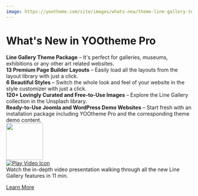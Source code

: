 ```yaml
---
image: https://yootheme.com/site/images/whats-new/theme-line-gallery-teaser.jpg
---
```


# What's New in YOOtheme Pro

<div class="uk-grid-small" uk-grid>
    <div class="uk-width-auto">
        <span class="uk-text-success" uk-icon="check"></span>
    </div>
    <div class="uk-width-expand">
        <strong>Line Gallery Theme Package</strong> – It's perfect for galleries, museums, exhibitions or any other art related websites.
    </div>
</div>

<div class="uk-grid-small" uk-grid>
    <div class="uk-width-auto">
        <span class="uk-text-success" uk-icon="check"></span>
    </div>
    <div class="uk-width-expand">
        <strong>13 Premium Page Builder Layouts</strong> – Easily load all the layouts from the layout library with just a click.
    </div>
</div>

<div class="uk-grid-small" uk-grid>
    <div class="uk-width-auto">
        <span class="uk-text-success" uk-icon="check"></span>
    </div>
    <div class="uk-width-expand">
        <strong>6 Beautiful Styles</strong> – Switch the whole look and feel of your website in the style customizer with just a click.
    </div>
</div>

<div class="uk-grid-small" uk-grid>
    <div class="uk-width-auto">
        <span class="uk-text-success" uk-icon="check"></span>
    </div>
    <div class="uk-width-expand">
        <strong>120+ Lovingly Curated and Free-to-Use Images</strong> – Explore the Line Gallery collection in the Unsplash library.
    </div>
</div>

<div class="uk-grid-small" uk-grid>
    <div class="uk-width-auto">
        <span class="uk-text-success" uk-icon="check"></span>
    </div>
    <div class="uk-width-expand">
        <strong>Ready-to-Use Joomla and WordPress Demo Websites</strong> – Start fresh with an installation package including YOOtheme Pro and the corresponding theme demo content.  
    </div>
</div>

<div class="uk-grid-small uk-flex-middle uk-margin-top" uk-grid uk-lightbox="video-autoplay: true;">
    <div class="uk-width-auto">
        <a class="uk-position-relative" href="https://www.youtube-nocookie.com/watch?v=LeNEns6VFok">
            <img class="uk-border-rounded" src="https://yootheme.com/site/images/whats-new/theme-line-gallery-video-poster.jpg" width="100" alt>
            <div class="uk-position-center">
                <img src="https://yootheme.com/site/images/play.svg" alt="Play Video Icon">
            </div>
        </a>
    </div>
    <div class="uk-width-expand">Watch the in-depth video presentation walking through all the new Line Gallery features in 11 min.</div>
</div>

<p class="uk-margin-medium-top uk-margin-remove-bottom"><a class="uk-button uk-button-primary" href="https://yootheme.com/blog/2022/01/12/line-gallery-an-art-gallery-theme-for-wordpress-and-joomla" target="_blank">Learn More</a></p>
